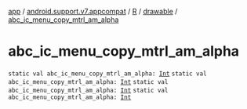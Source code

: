 [app](../../../index.md) / [android.support.v7.appcompat](../../index.md) / [R](../index.md) / [drawable](index.md) / [abc_ic_menu_copy_mtrl_am_alpha](.)

# abc_ic_menu_copy_mtrl_am_alpha

`static val abc_ic_menu_copy_mtrl_am_alpha: `[`Int`](https://kotlinlang.org/api/latest/jvm/stdlib/kotlin/-int/index.html)
`static val abc_ic_menu_copy_mtrl_am_alpha: `[`Int`](https://kotlinlang.org/api/latest/jvm/stdlib/kotlin/-int/index.html)
`static val abc_ic_menu_copy_mtrl_am_alpha: `[`Int`](https://kotlinlang.org/api/latest/jvm/stdlib/kotlin/-int/index.html)
`static val abc_ic_menu_copy_mtrl_am_alpha: `[`Int`](https://kotlinlang.org/api/latest/jvm/stdlib/kotlin/-int/index.html)